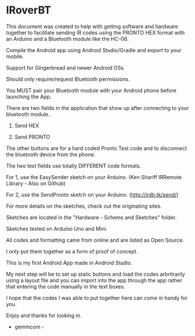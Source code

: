 # IRoverBT

This document was created to help with getting software and hardware together to facilitate sending IR codes using the PRONTO HEX format with an Arduino and a Bluetooth module like the HC-06.

Compile the Android app using Android Studio/Gradle and export to your mobile.

Support for Gingerbread and newer Android OSs

Should only require/request Bluetooth permissions.

You MUST pair your Bluetooth module with your Android phone before launching the App.

There are two fields in the application that show up after connecting to your bluetooth module..

1) Send HEX

2) Send PRONTO

The other buttons are for a hard coded Pronto Test code and to disconnect the bluetooth device from the phone.

The two text fields use totally DIFFERENT code formats. 

For 1, use the EasySender sketch on your Arduino. (Ken Shariff IRRemote Library - Also on Github)

For 2, use the SendPronto sketch on your Arduino. (http://irdb.tk/send/)

For more details on the sketches, check out the originating sites. 

Sketches are located in the "Hardware - Schems and Sketches" folder.

Sketches tested on Arduino Uno and Mini.

All codes and formatting came from online and are listed as Open Source.

I only put them together as a form of proof of concept.

This is my first Android App made in Android Studio.

My next step will be to set up static buttons and load the codes arbritrarily using a layout file and you can import into the app through the app rather that entering the code manually in the text boxes.

I hope that the codes I was able to put together here can come in handy for you.

Enjoy and thanks for looking in.

- gemmcom -
